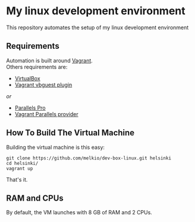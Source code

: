 # My linux development environment

This repository automates the setup of my linux development environment

## Requirements

Automation is built around [Vagrant](https://www.vagrantup.com/).  
Others requirements are:

* [VirtualBox](https://www.virtualbox.org)
* [Vagrant vbguest plugin](https://github.com/dotless-de/vagrant-vbguest)

*or*

* [Parallels Pro](https://www.parallels.com/products/desktop/pro)
* [Vagrant Parallels provider](https://github.com/Parallels/vagrant-parallels)

## How To Build The Virtual Machine

Building the virtual machine is this easy:

```
git clone https://github.com/melkio/dev-box-linux.git helsinki
cd helsinki/
vagrant up
```

That's it.

## RAM and CPUs

By default, the VM launches with 8 GB of RAM and 2 CPUs.

